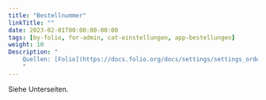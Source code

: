 ```yaml
---
title: "Bestellnummer"
linkTitle: ""
date: 2023-02-01T00:00:00-00:00
tags: [by-folio, for-admin, cat-einstellungen, app-bestellungen]
weight: 10
Description: "
    Quellen: [Folio](https://docs.folio.org/docs/settings/settings_orders/settings_orders/#settings--orders--edit) & [GBV](https://info.gbv.de/display/FOLIOGBVEXTERN/Einstellungen+(Bestellungen):+Bestellnummer)
    "
---
```


Siehe Unterseiten.
